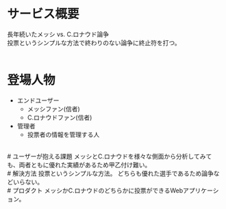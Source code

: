 # サービス概要
長年続いたメッシ vs. C.ロナウド論争  
投票というシンプルな方法で終わりのない論争に終止符を打つ。  
<br>
# 登場人物
* エンドユーザー
  * メッシファン(信者)  
  * C.ロナウドファン(信者)
* 管理者
  * 投票者の情報を管理する人  
<br>
# ユーザーが抱える課題
メッシとC.ロナウドを様々な側面から分析してみても、両者ともに優れた実績があるため甲乙付け難い。  
<br>
# 解決方法
投票というシンプルな方法。  
どちらも優れた選手であるため論争などいらない。  
<br>
# プロダクト
メッシかC.ロナウドのどちらかに投票ができるWebアプリケーション。